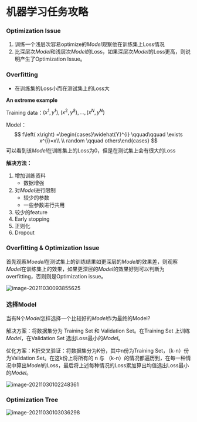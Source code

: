 # 机器学习任务攻略

### Optimization Issue

1. 训练一个浅层次容易optimize的$Model$观察他在训练集上Loss情况
2. 比深层次$Model$和浅层次$Model$的Loss，如果深层次$Model$的Loss更高，则说明产生了Optimization Issue。



### Overfitting

- 在训练集的Loss小而在测试集上的Loss大

**An extreme example**

Training data：${(x^1,y ̂^1 ),(x^2,y ̂^2 ),…,(x^N,y ̂^N )}$

Model：
$$
f\left( x\right) =\begin{cases}\widehat{Y}^{i}  \qquad\qquad \exists x^{i}=x\\  \\  random  \qquad others\end{cases}
$$
可以看到该$Model$在训练集上的Loss为0，但是在测试集上会有很大的Loss

**解决方法：**

1. 增加训练资料
   - 数据增强
2. 对$Model$进行限制
   - 较少的参数
   - 一些参数进行共用
3. 较少的feature
4. Early stopping
5. 正则化
6. Dropout

 



### Overfitting & Optimization Issue

首先观察$Moedel$在测试集上的训练结果如更深层的$Model$的效果差，则观察$Model$在训练集上的效果，如果更深层的$Model$的效果好则可以判断为overfitting，否则则是Optimization issue。

![image-20211030093855625](C:\Users\stydwn\AppData\Roaming\Typora\typora-user-images\image-20211030093855625.png)

### 选择Model

当有N个$Model$怎样选择一个比较好的$Model$作为最终的Model?

解决方案：将数据集分为 Training Set 和 Validation Set。在Training Set 上训练$Model$，在Validation Set 选出Loss最小的$Model$。

优化方案：K折交叉验证：将数据集分为K份，其中n份为Training Set，（k-n）份为Validation Set。在这k份上将所有的 n 与 （k-n）的情况都遍历到，在每一种情况中算出$Model$的Loss，最后将上述每种情况的Loss累加算出均值选出Loss最小的$Model$。

![image-20211030102248361](C:\Users\stydwn\AppData\Roaming\Typora\typora-user-images\image-20211030102248361.png)

### Optimization Tree

![image-20211030103036298](C:\Users\stydwn\AppData\Roaming\Typora\typora-user-images\image-20211030103036298.png)